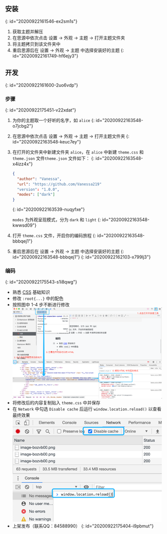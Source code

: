 ## 安装
{: id="20200922161546-ex2sm1s"}

1. 获取主题并解压
2. 在思源中依次点击 设置 -> 外观 -> 主题 -> 打开主题文件夹
3. 将主题拷贝到该文件夹中
4. 重启思源后在 设置 -> 外观 -> 主题 中选择安装好的主题
{: id="20200922161749-hf6ejy3"}

## 开发
{: id="20200922161600-2uo6vdp"}

### 步骤
{: id="20200922175451-v22xdat"}

1. 为你的主题取一个好听的名字，如 `alice`
   {: id="20200922163548-o7jcbg2"}
2. 在思源中依次点击 设置 -> 外观 -> 主题 -> 打开主题文件夹
   {: id="20200922163548-keuc7ey"}
3. 在打开的文件夹中新建文件夹 `alice`，在 `alice` 中新建 `theme.css` 和 `theme.json` 文件`theme.json` 文件如下：
   {: id="20200922163548-x4izz4x"}

   ```json
   {
     "author": "Vanessa",
     "url": "https://github.com/Vanessa219"
     "version": "1.0.0",
     "modes": ["dark"]
   }
   ```
   {: id="20200922163539-nuqyfxe"}

   `modes` 为外观呈现模式，分为 `dark` 和 `light`
   {: id="20200922163548-kwwsd09"}
4. 打开 `theme.css` 文件，开启你的编码旅程
   {: id="20200922163548-bbbqej1"}
5. 重启思源后在 设置 -> 外观 -> 主题 中选择安装好的主题
   {: id="20200922163548-bbbqej1"}
{: id="20200922162103-x799lj3"}

### 编码
{: id="20200922175543-s1i8qwg"}

* 熟悉 [CSS](https://developer.mozilla.org/zh-CN/docs/Web/CSS) 基础知识
* 修改 `:root{...}` 中的配色
* 按照图中 1-4 步不断进行修改![image.png](assets/image-bozvb00.png)
* 将修改后的内容复制贴入 `theme.css` 中并保存
* 在 `Network` 中勾选 `Disable cache` 后运行 `window.location.reload()` 以查看最终效果![image.png](assets/image-9b9y2ky.png)
* 上架发布（联系QQ：84588990）
{: id="20200922175404-i9pbmut"}
